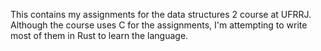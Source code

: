 This contains my assignments for the data structures 2 course at UFRRJ. Although the course uses C for the assignments, I'm attempting to write most of them in Rust to learn the language.
